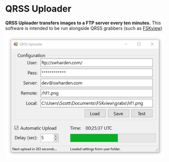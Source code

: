 # QRSS Uploader

**QRSS Uploader transfers images to a FTP server every ten minutes.** This software is intended to be run alongside QRSS grabbers (such as [FSKview](https://github.com/swharden/FSKview))

![](dev/screenshot.png)